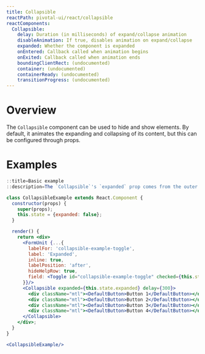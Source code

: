 ```yaml
---
title: Collapsible
reactPath: pivotal-ui/react/collapsible
reactComponents:
  Collapsible:
    delay: Duration (in milliseconds) of expand/collapse animation
    disableAnimation: If true, disables animation on expand/collapse
    expanded: Whether the component is expanded
    onEntered: Callback called when animation begins
    onExited: Callback called when animation ends
    boundingClientRect: (undocumented)
    container: (undocumented)
    containerReady: (undocumented)
    transitionProgress: (undocumented)
---
```


# Overview

The `Collapsible` component can be used to hide and show elements. By default,
it animates the expanding and collapsing of its content, but this can be configured
through props.

# Examples

```jsx
::title=Basic example
::description=The `Collapsible`'s `expanded` prop comes from the outer component's `state`.

class CollapsibleExample extends React.Component {
  constructor(props) {
    super(props);
    this.state = {expanded: false};
  }

  render() {
    return <div>
      <FormUnit {...{
        labelFor: 'collapsible-example-toggle',
        label: 'Expanded',
        inline: true,
        labelPosition: 'after',
        hideHelpRow: true,
        field: <Toggle id="collapsible-example-toggle" checked={this.state.expanded} onChange={evt => this.setState({expanded: evt.target.checked})}/>
      }}/>
      <Collapsible expanded={this.state.expanded} delay={300}>
        <div className="mtl"><DefaultButton>Button 1</DefaultButton></div>
        <div className="mtl"><DefaultButton>Button 2</DefaultButton></div>
        <div className="mtl"><DefaultButton>Button 3</DefaultButton></div>
        <div className="mtl"><DefaultButton>Button 4</DefaultButton></div>
      </Collapsible>
    </div>;
  }
}

<CollapsibleExample/>
```